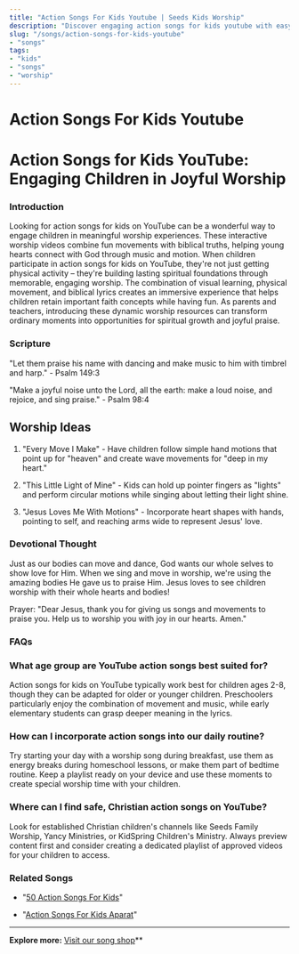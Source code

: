 ```yaml
---
title: "Action Songs For Kids Youtube | Seeds Kids Worship"
description: "Discover engaging action songs for kids youtube with easy motions and biblical lessons. Perfect for children's worship, Sunday school, and family devotions."
slug: "/songs/action-songs-for-kids-youtube"
- "songs"
tags:
- "kids"
- "songs"
- "worship"
---
```


# Action Songs For Kids Youtube

# Action Songs for Kids YouTube: Engaging Children in Joyful Worship

### Introduction
Looking for action songs for kids on YouTube can be a wonderful way to engage children in meaningful worship experiences. These interactive worship videos combine fun movements with biblical truths, helping young hearts connect with God through music and motion. When children participate in action songs for kids on YouTube, they're not just getting physical activity – they're building lasting spiritual foundations through memorable, engaging worship. The combination of visual learning, physical movement, and biblical lyrics creates an immersive experience that helps children retain important faith concepts while having fun. As parents and teachers, introducing these dynamic worship resources can transform ordinary moments into opportunities for spiritual growth and joyful praise.

### Scripture
"Let them praise his name with dancing and make music to him with timbrel and harp." - Psalm 149:3

"Make a joyful noise unto the Lord, all the earth: make a loud noise, and rejoice, and sing praise." - Psalm 98:4

## Worship Ideas
1. "Every Move I Make" - Have children follow simple hand motions that point up for "heaven" and create wave movements for "deep in my heart."

2. "This Little Light of Mine" - Kids can hold up pointer fingers as "lights" and perform circular motions while singing about letting their light shine.

3. "Jesus Loves Me With Motions" - Incorporate heart shapes with hands, pointing to self, and reaching arms wide to represent Jesus' love.

### Devotional Thought
Just as our bodies can move and dance, God wants our whole selves to show love for Him. When we sing and move in worship, we're using the amazing bodies He gave us to praise Him. Jesus loves to see children worship with their whole hearts and bodies! 

Prayer: "Dear Jesus, thank you for giving us songs and movements to praise you. Help us to worship you with joy in our hearts. Amen."

### FAQs

### What age group are YouTube action songs best suited for?
Action songs for kids on YouTube typically work best for children ages 2-8, though they can be adapted for older or younger children. Preschoolers particularly enjoy the combination of movement and music, while early elementary students can grasp deeper meaning in the lyrics.

### How can I incorporate action songs into our daily routine?
Try starting your day with a worship song during breakfast, use them as energy breaks during homeschool lessons, or make them part of bedtime routine. Keep a playlist ready on your device and use these moments to create special worship time with your children.

### Where can I find safe, Christian action songs on YouTube?
Look for established Christian children's channels like Seeds Family Worship, Yancy Ministries, or KidSpring Children's Ministry. Always preview content first and consider creating a dedicated playlist of approved videos for your children to access.

### Related Songs

- "[50 Action Songs For Kids](/songs/50-action-songs-for-kids/)"

- "[Action Songs For Kids Aparat](/songs/action-songs-for-kids-aparat/)"

---

**Explore more:** [Visit our song shop](https://seedskidsworship.com/shop)**

<!-- Schema Markup -->
<script type="application/ld+json">
{
  "@context": "https://schema.org",
  "@type": "MusicRecording",
  "name": "Action Songs For Kids Youtube",
  "byArtist": {
    "@type": "MusicGroup",
    "name": "Seeds Kids Worship"
  },
  "isFamilyFriendly": true,
  "url": "https://seedskidsworship.com/songs/action-songs-for-kids-youtube/"
}
</script>